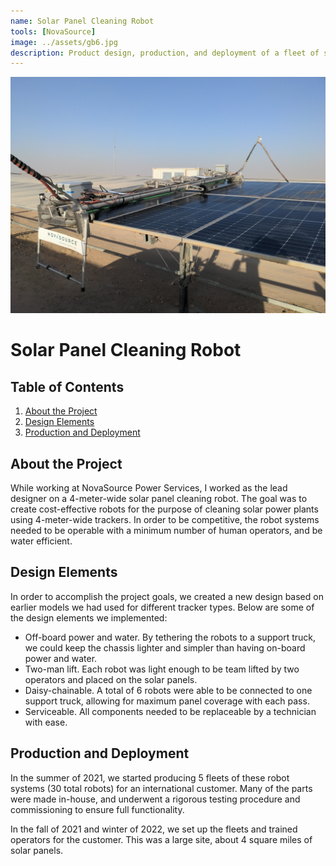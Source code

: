 ```yaml
---
name: Solar Panel Cleaning Robot
tools: [NovaSource]
image: ../assets/gb6.jpg
description: Product design, production, and deployment of a fleet of solar panel cleaning robots.
---
```


![4dofarm](../assets/gb6.jpg)

# Solar Panel Cleaning Robot

## Table of Contents

1. [About the Project](#about-the-project)
2. [Design Elements](#design-elements)
3. [Production and Deployment](#production-and-deployment)

## About the Project

While working at NovaSource Power Services, I worked as the lead designer on a 4-meter-wide solar panel cleaning robot. The goal was to create cost-effective robots for the purpose of cleaning solar power plants using 4-meter-wide trackers. In order to be competitive, the robot systems needed to be operable with a minimum number of human operators, and be water efficient.

## Design Elements

In order to accomplish the project goals, we created a new design based on earlier models we had used for different tracker types. Below are some of the design elements we implemented:

* Off-board power and water. By tethering the robots to a support truck, we could keep the chassis lighter and simpler than having on-board power and water.
* Two-man lift. Each robot was light enough to be team lifted by two operators and placed on the solar panels.
* Daisy-chainable. A total of 6 robots were able to be connected to one support truck, allowing for maximum panel coverage with each pass.
* Serviceable. All components needed to be replaceable by a technician with ease.

## Production and Deployment

In the summer of 2021, we started producing 5 fleets of these robot systems (30 total robots) for an international customer. Many of the parts were made in-house, and underwent a rigorous testing procedure and commissioning to ensure full functionality.

In the fall of 2021 and winter of 2022, we set up the fleets and trained operators for the customer. This was a large site, about 4 square miles of solar panels.
